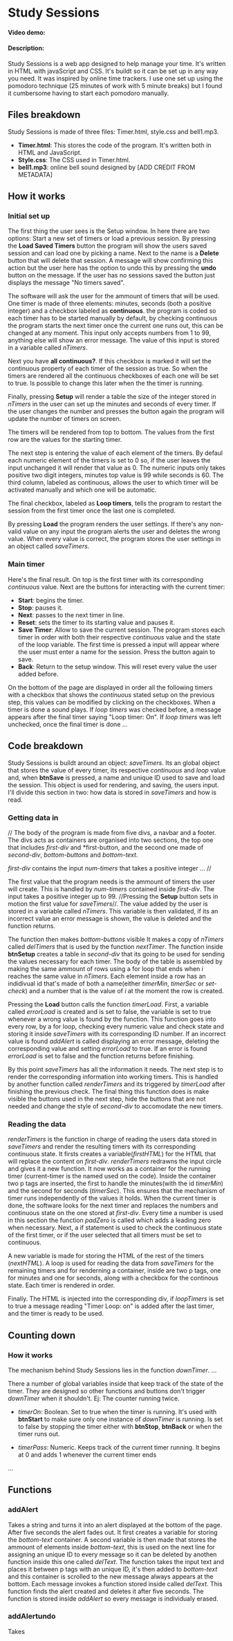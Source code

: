 # Study Sessions
#### Video demo:
#### Description: 

Study Sessions is a web app designed to help manage your time. It's written in HTML with javaScript and CSS. It's buildt so it can be set up in any way you need. It was inspired by online time trackers. I use one set up using the pomodoro technique (25 minutes of work with 5 minute breaks) but I found it cumbersome having to start each pomodoro manually.

## Files breakdown

Study Sessions is made of three files: Timer.html, style.css and bell1.mp3.
- **Timer.html**: This stores the code of the program. It's written both in HTML and JavaScript. 
- **Style.css**: The CSS used in Timer.html.
- **bell1.mp3**: online bell sound designed by [ADD CREDIT FROM METADATA]

## How it works

### Initial set up

The first thing the user sees is the Setup window. In here there are two options: Start a new set of timers or load a previous session. By pressing the **Load Saved Timers** button the program will show the users saved session and can load one by picking a name. Next to the name is a **Delete** button that will delete that session. A message will show confirming this action but the user here has the option to undo this by pressing the **undo** button on the message. If the user has no sessions saved the button just displays the message "No timers saved". 

The software will ask the user for the ammount of timers that will be used. One timer is made of three elements: minutes, seconds (both a positive integer) and a checkbox labeled as **continuous**. the program is coded so each timer has to be started manually by default, by checking continuous the program starts the next timer once the current one runs out, this can be changed at any moment. This input only accepts numbers from 1 to 99, anything else will show an error message. The value of this input is stored in a variable called *nTimers*. 

Next you have **all continuous?**. If this checkbox is marked it will set the continuous property of each timer of the session as true. So when the timers are rendered all the continuous checkboxes of each one will be set to true. Is possible to change this later when the the timer is running.

Finally, pressing **Setup** will render a table the size of the integer stored in *nTimers* in the user can set up the minutes and seconds of every timer. If the user changes the number and presses the button again the program will update the number of timers on screen.

The timers will be rendered from top to bottom. The values from the first row are the values for the starting timer.

The next step is entering the value of each element of the timers. By defaul each numeric element of the timers is set to 0 so, if the user leaves the input unchanged it will render that value as 0. The numeric inputs only takes positive two digit integers, minutes top value is 99 while seconds is 60. The third column, labeled as continuous, allows the user to which timer will be activated manually and which one will be automatic. 

The final checkbox, labeled as **Loop timers**, tells the program to restart the session from the first timer once the last one is completed. 

By pressing **Load** the program renders the user settings. If there's any non-valid value on any input the program alerts the user and deletes the wrong value. When every value is correct, the program stores the user settings in an object called *saveTimers*. 

### Main timer

Here's the final result. On top is the first timer with its corresponding *continuous* value. Next are the buttons for interacting with the current timer:
- **Start**: begins the timer.
- **Stop**: pauses it. 
- **Next**: passes to the next timer in line.
- **Reset**: sets the timer to its starting value and pauses it.
- **Save Timer**: Allow to save the current session. The program stores each timer in order with both their respective *continuous* value and the state of the loop variable. The first time is pressed a input will appear where the user must enter a name for the session. Press the button again to save. 
- **Back**: Return to the setup window. This will reset every value the user added before. 

On the bottom of the page are displayed in order all the following timers with a checkbox that shows the *continuous* stated setup on the previous step, this values can be modified by clicking on the checkboxes. When a timer is done a sound plays. If *loop timers* was checked before, a message appears after the final timer saying "Loop timer: On". If *loop timers* was left unchecked, once the final timer is done ...

## Code breakdown

Study Sessions is buildt around an object: *saveTimers*. Its an global object that stores the value of every timer, its respective *continuous* and *loop* value and, when **btnSave** is pressed, a name and unique ID used to save and load the session. This object is used for rendering, and saving, the users input. I'll divide this section in two: how data is stored in *saveTimers* and how is read.

### Getting data in

// The body of the program is made from five divs, a navbar and a footer. The divs acts as containers are organised into two sections, the top one that includes *first-div* and *first-button, and the second one made of *second-div*, *bottom-buttons* and *bottom-text*.

*first-div* contains the input *num-timers* that takes a positive integer ... // 

The first value that the program needs is the ammount of timers the user will create. This is handled by *num-timers* contained inside *first-div*. The input takes a positive integer up to 99. //Pressing the **Setup** button sets in motion the first value for *saveTimers*//. The value added by the user is stored in a variable called *nTimers*. This variable is then validated, if its an incorrect value an error message is shown, the value is deleted and the function returns.    

The function then makes *bottom-buttons* visible It makes a copy of *nTimers* called *delTimers* that is used by the function *nextTimer*. The function inside **btnSetup** creates a table in *second-div* that its going to be used for sending the values necessary for each timer. The body of the table is assembled by making the same ammount of rows using a for loop that ends when *i* reaches the same value in *nTimers*. Each element inside a row has an indidivual id that's made of both a name(either *timerMin*, *timerSec* or *set-check*) and a number that is the value of *i* at the moment the row is created. 

Pressing the **Load** button calls the function *timerLoad*. First, a variable called *errorLoad* is created and is set to false, the variable is set to true whenever a wrong value is found by the function. This function goes into every row, by a for loop, checking every numeric value and check state and storing it inside *saveTimers* with its corresponding ID number. If an incorrect value is found *addAlert* is called displaying an error message, deleting the corresponding value and setting *errorLoad* to true. If an error is found *errorLoad* is set to false and the function returns before finishing. 

By this point *saveTimers* has all the information it needs. The next step is to render the corresponding information into working timers. This is handled by another function called *renderTimers* and its triggered by *timerLoad* after finishing the previous check. The final thing this function does is make visible the buttons used in the next step, hide the buttons that are not needed and change the style of *second-div* to accomodate the new timers. 

### Reading the data

*renderTimers* is the function in charge of reading the users data stored in *saveTimers* and render the resulting timers with its corresponding continuous state. It firsts creates a variable(*firstHTML*) for the HTML that will replace the content on *first-div*. *renderTimers* redrawns the input circle and gives it a new function. It now works as a container for the running timer (current-timer is the named used on the code). Inside the container two p tags are inserted, the first to handle the minutes(with the id *timerMin*) and the second for seconds (*timerSec*). This ensures that the mechanism of timer runs independently of the values it holds. When the current timer is done, the software looks for the next timer and replaces the numbers and continuous state on the one stored at *first-div*. Every time a number is used in this section the function *padZero* is called which adds a leading zero when necessary. Next, a if statement is used to check the continuous state of the first timer, or if the user selected that all timers must be set to continuous. 

A new variable is made for storing the HTML of the rest of the timers (*nextHTML*). A loop is used for reading the data from *saveTimers* for the remaining timers and for renderning a container, inside are two p tags, one for minutes and one for seconds, along with a checkbox for the continous state. Each timer is rendered in order. 

Finally. The HTML is injected into the corresponding div, if *loopTimers* is set to true a message reading "Timer Loop: on" is added after the last timer, and the timer is ready to be used. 

## Counting down

### How it works

The mechanism behind Study Sessions lies in the function *downTimer*. ... 

There a number of global variables inside that keep track of the state of the timer. They are designed so other functions and buttons don't trigger *downTimer* when it shouldn't. Ej: The counter running twice. 

- *timerOn*: Boolean. Set to true when the timer is running. It's used with **btnStart** to make sure only one instance of *downTimer* is running. Is set to false by stopping the timer either with **btnStop**, **btnBack** or when the timer runs out.

- *timerPass*: Numeric. Keeps track of the current timer running. It begins at 0 and adds 1 whenever the current timer ends 


...
## Functions

### addAlert

Takes a string and turns it into an alert displayed at the bottom of the page. After five seconds the alert fades out. It first creates a variable for storing the *bottom-text* container. A second variable is then made that stores the ammount of elements inside *bottom-text*, this is used on the next line for assigning an unique ID to every message so it can be deleted by anothen function inside this one called *delText*. The function takes the input text and places it between p tags with an unique ID, it's then added to *bottom-text* and this container is scrolled to the new message always appears at the bottom. Each message invokes a function stored inside called *delText*. This function finds the alert created and deletes it after five seconds. The function is stored inside *addAlert* so every message is individualy erased. 

### addAlertundo

Takes 